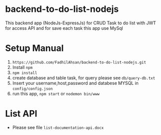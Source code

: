 # backend-to-do-list-nodejs
This backend app (NodeJs-ExpressJs) for CRUD Task to do list with JWT for access API and for save each task this app use MySql 


# Setup Manual

1. `https://github.com/FadhilAhsan/backend-to-do-list-nodejs.git`
2. Install `npm`
3. `npm install`
4. create database and table task, for query please see `db/query-db.txt`
5. Insert your username,host,password and databese MYSQL in `config/config.json`
6. run this app, `npm start` or `nodemon bin/www`


# List API
- Please see file `list-documentation-api.docx`